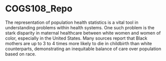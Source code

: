 # COGS108_Repo
The representation of population health statistics is a vital tool in understanding problems within health systems. One such problem is the stark disparity in maternal healthcare between white women and women of color, especially in the United States. Many sources report that Black mothers are up to 3 to 4 times more likely to die in childbirth than white counterparts, demonstrating an inequitable balance of care over population based on race.
